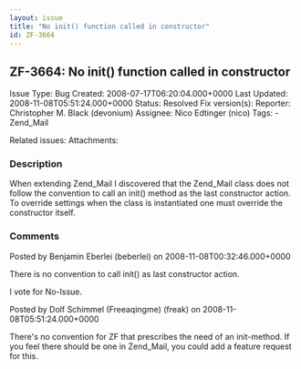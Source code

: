 ```yaml
---
layout: issue
title: "No init() function called in constructor"
id: ZF-3664
---
```


ZF-3664: No init() function called in constructor
-------------------------------------------------

 Issue Type: Bug Created: 2008-07-17T06:20:04.000+0000 Last Updated: 2008-11-08T05:51:24.000+0000 Status: Resolved Fix version(s): 
 Reporter:  Christopher M. Black (devonium)  Assignee:  Nico Edtinger (nico)  Tags: - Zend\_Mail
 
 Related issues: 
 Attachments: 
### Description

When extending Zend\_Mail I discovered that the Zend\_Mail class does not follow the convention to call an init() method as the last constructor action. To override settings when the class is instantiated one must override the constructor itself.

 

 

### Comments

Posted by Benjamin Eberlei (beberlei) on 2008-11-08T00:32:46.000+0000

There is no convention to call init() as last constructor action.

I vote for No-Issue.

 

 

Posted by Dolf Schimmel (Freeaqingme) (freak) on 2008-11-08T05:51:24.000+0000

There's no convention for ZF that prescribes the need of an init-method. If you feel there should be one in Zend\_Mail, you could add a feature request for this.

 

 